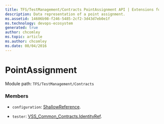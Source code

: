```yaml
---
title: TFS/TestManagement/Contracts PointAssignment API | Extensions for Azure DevOps Services
description: Data representation of a point assignment.
ms.assetid: 14606b98-f246-5485-2cf2-3d43d7eb0e1f
ms.technology: devops-ecosystem
generated: true
author: chcomley
ms.topic: article
ms.author: chcomley
ms.date: 08/04/2016
---
```


# PointAssignment

Module path: `TFS/TestManagement/Contracts`


### Members

* `configuration`: [ShallowReference](../../../TFS/TestManagement/Contracts/ShallowReference.md). 

* `tester`: [VSS_Common_Contracts.IdentityRef](../../../VSS/WebApi/Contracts/IdentityRef.md). 

